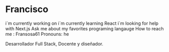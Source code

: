# Francisco

i´m currently working on
i´m currently learning React
i´m looking for help with Next.js
Ask me about my favorites programing langauge
How to reach me : Fransosa61
Pronouns: he 

Desarrollador Full Stack, Docente y diseñador.
